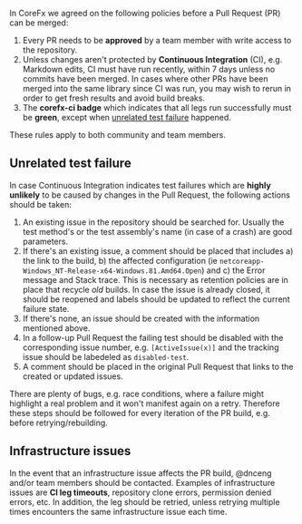 In CoreFx we agreed on the following policies before a Pull Request (PR) can be merged:

1. Every PR needs to be **approved** by a team member with write access to the repository.
2. Unless changes aren't protected by **Continuous Integration** (CI), e.g. Markdown edits, CI must have run recently, within 7 days unless no commits have been merged. In cases where other PRs have been merged into the same library since CI was run, you may wish to rerun in order to get fresh results and avoid build breaks.
3. The **corefx-ci badge** which indicates that all legs run successfully must be **green**, except when [unrelated test failure](#unrelated-test-failure) happened.

These rules apply to both community and team members.

## Unrelated test failure
In case Continuous Integration indicates test failures which are **highly unlikely** to be caused by changes in the Pull Request, the following actions should be taken:
1. An existing issue in the repository should be searched for. Usually the test method's or the test assembly's name (in case of a crash) are good parameters.
2. If there's an existing issue, a comment should be placed that includes a) the link to the build, b) the affected configuration (ie `netcoreapp-Windows_NT-Release-x64-Windows.81.Amd64.Open`) and c) the Error message and Stack trace. This is necessary as retention policies are in place that recycle _old_ builds. In case the issue is already closed, it should be reopened and labels should be updated to reflect the current failure state. 
3. If there's none, an issue should be created with the information mentioned above.
4. In a follow-up Pull Request the failing test should be disabled with the corresponding issue number, e.g. `[ActiveIssue(x)]` and the tracking issue should be labedeled as `disabled-test`.
5. A comment should be placed in the original Pull Request that links to the created or updated issues.

There are plenty of bugs, e.g. race conditions, where a failure might highlight a real problem and it won't manifest again on a retry. Therefore these steps should be followed for every iteration of the PR build, e.g. before retrying/rebuilding.

## Infrastructure issues

In the event that an infrastructure issue affects the PR build, @dnceng and/or team members should be contacted. Examples of infrastructure issues are **CI leg timeouts**, repository clone errors, permission denied errors, etc. In addition, the leg should be retried, unless retrying multiple times encounters the same infrastructure issue each time.
